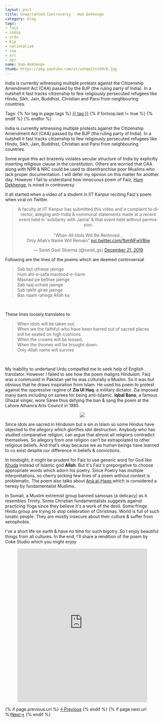 ```yaml
---
layout: post
title: Unwarranted Controversy - Hum Dekhenge
category: blog
tags:
- faiz
- india
- urdu
- bjp
- nationalism
- caa
- nrc
- npr
name: hum-dekhenge
thumb: https://img.youtube.com/vi/unOqa2tnzSM/0.jpg
---
```


India is currently witnessing multiple protests against the Citizenship Amendment Act (CAA) passed by the BJP (the ruling party of India). In a nutshell it fast tracks citizenship to few religiously persecuted refugees like Hindu, Sikh, Jain, Buddhist, Christian and Parsi from neighbouring countries.<!-- truncate_here -->

<p>Tags: {% for tag in page.tags %} <a class="mytag" href="/tag/{{ tag }}" title="View posts tagged with &quot;{{ tag }}&quot;">{{ tag }}</a>  {% if forloop.last != true %} {% endif %} {% endfor %} </p>

India is currently witnessing multiple protests against the Citizenship Amendment Act (CAA) passed by the BJP (the ruling party of India). In a nutshell it fast tracks citizenship to few religiously persecuted refugees like Hindu, Sikh, Jain, Buddhist, Christian and Parsi from neighbouring countries.

Some argue this act brazenly violates secular structure of India by explicitly inserting religious clause in the constitution. Others are worried that CAA along with NPR & NRC could be used to disenfranchise poor Muslims who lack proper documentation. I will defer my opinion on this matter for another day. However I fail to understand how innocuous poem of Faiz, [Hum Dekhenge](https://en.wikipedia.org/wiki/Hum_Dekhenge), is mired in controversy.

It all started when a video of a student in IIT Kanpur reciting Faiz's poem when viral on Twitter.

<p>
<center>
<blockquote class="twitter-tweet"><p lang="en" dir="ltr">A faculty at IIT Kanpur has submitted this video and a complaint to director, alleging anti-India &amp; communal statements made at a recent event held in &#39;solidarity with Jamia&#39; &amp; that event held without permission.<br><br>&quot;When All Idols Will Be Removed...<br>Only Allah’s Name Will Remain&quot; <a href="https://t.co/fbmNFwVBiw">pic.twitter.com/fbmNFwVBiw</a></p>&mdash; Swati Goel Sharma (@swati_gs) <a href="https://twitter.com/swati_gs/status/1208244364364763136?ref_src=twsrc%5Etfw">December 21, 2019</a></blockquote> <script async src="https://platform.twitter.com/widgets.js" charset="utf-8"></script>
</center>
</p>

Following are the lines of the poems which are deemed controversial

<blockquote>
Sab but uthwae jaenge <br>
Hum ahl-e-safa mardood-e-harm<br>
Masnad pe bethae jaenge<br>
Sab taaj uchale jaenge<br>
Sab takht girae jaenge<br>
Bas naam rahega Allah ka<br>
</blockquote>
<br>

These lines loosely translates to

<blockquote>
When idols will be taken out,<br>
When we the faithful-who have been barred out of sacred places<br>
will be seated on high cushions<br>
When the crowns will be tossed,<br>
When the thrones will be brought down.<br>
Only Allah  name will survive<br>
</blockquote>
<br>

My inability to undertand Urdu compelled me to seek help of English translator. However I failed to see how the poem maligns Hinduism. Faiz was a communist in Pakistan yet he was culturally a Muslim. So it was but obvious that he draws inspiration from Islam. He used his poem to protest against the oppressive regime of **Zia Ul Haq**, a military dictator. Zia imposed many bans including on sarees for being anti-Islamic. **Iqbal Bano**, a famous Ghazal singer, wore Saree thus defying the ban & sang the poem at the Lahore Alhamra Arts Council in 1985.

<p>
<center>
<img src="https://im.idiva.com/content/2020/Jan/A-History-Lesson-About-Iqbal-Bano-Who-First-Sang-Hum-Dekhenge-In-Protest-iDiva-Lead_5e16bcba7cb36.jpg" />
</center>
</p>

Since idols are sacred in Hinduism but a sin in Islam so some Hindus have objected to the allegory which glorifies idol destruction. Anybody who has studied comparative religion, can argue that almost all religions contradict themselves. So allegory from one religion can’t be extrapolated to other religious beliefs. And that’s okay because we as human beings have learned to co exist despite our difference in beliefs & convictions.

In hindsight, it might be prudent for Faiz to use generic word for God like [Khuda](https://en.wikipedia.org/wiki/Khuda) instead of Islamic god **Allah**. But it's Faiz's preporgative to choose appropriate words which adorn his poetry. Since Poetry has multiple interpretations, so cherry picking few lines of a poem without context is problematic. The poem also talks about [Anā al-Ḥaqq ](https://en.wikipedia.org/wiki/Anal_Haq) which is considered a heresy by fundamentalist Muslims.

In Somali, a Muslim extremist group banned samosas (a delicacy) as it resembles Trinity. Some Christian fundamentalists suggests against practicing Yoga since they believe it's a work of the devil. Some fringe Hindu group are trying to stop celebration of Christmas. World is full of such lunatic people. They are mostly insecure about their culture & suffer from xenophobia.

I've a short life on earth & have no time for such bigotry. So I enjoy beautiful things from all cultures. In the end, I'll share a rendition of the poem by Coke Studio which you might enjoy

<p>
<center>
<figure>
  <iframe height="500" src="https://www.youtube.com/embed/unOqa2tnzSM"  scrolling="no" frameborder="0" style="position: relative;  width: 100%;" allow="accelerometer; autoplay; clipboard-write; encrypted-media; gyroscope; picture-in-picture" allowfullscreen></iframe>
</figure>
</center>
</p>


<nav class="pagination clear" style="padding-bottom:20px;">
{% if page.previous.url %} <a class="prev-item" href="{{page.previous.url}}" title="Previous Post: {{page.previous.title}}">&larr;Previous</a>   {% endif %}  {% if page.next.url %}<a class="next-item" href="{{page.next.url}}" title="Next Post: {{page.next.title}}">Next&rarr;</a>         {% endif %}
</nav>
